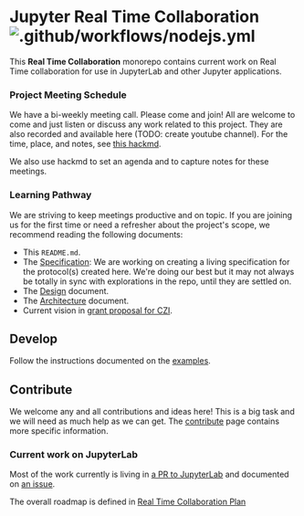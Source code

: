 # Jupyter Real Time Collaboration ![.github/workflows/nodejs.yml](https://github.com/jupyterlab/rtc/workflows/.github/workflows/nodejs.yml/badge.svg)

This **Real Time Collaboration** monorepo contains current work on Real Time
collaboration for use in JupyterLab and other Jupyter applications.

### Project Meeting Schedule

We have a bi-weekly meeting call. Please come and join! All are welcome to come
and just listen or discuss any work related to this project. They are also
recorded and available here (TODO: create youtube channel). For the time, place,
and notes, see [this hackmd](https://hackmd.io/@_4xc7QhhSHKODRQn1uiulw/BkV24I3qL/edit).

We also use hackmd to set an agenda and to capture notes for these meetings.

### Learning Pathway

We are striving to keep meetings productive and on topic. If you are joining
us for the first time or need a refresher about the project's scope, we
recommend reading the following documents:

- This `README.md`.
- The [Specification](https://jupyter-rtc.readthedocs.io/en/latest/developer/spec.html): We are working on creating a living specification for the protocol(s) created here. We're doing our best but it may not always be totally in sync with explorations in the repo, until they are settled on.
- The [Design](https://jupyter-rtc.readthedocs.io/en/latest/developer/design.html) document.
- The [Architecture](https://jupyter-rtc.readthedocs.io/en/latest/developer/architecture.html) document.
- Current vision in [grant proposal for CZI](https://jupyter-rtc.readthedocs.io/en/latest/organisation/czi-2020.html).

## Develop

Follow the instructions documented on the [examples](https://jupyter-rtc.readthedocs.io/en/latest/developer/examples.html).

## Contribute

We welcome any and all contributions and ideas here! This is a big task and we
will need as much help as we can get. The [contribute](https://jupyter-rtc.readthedocs.io/en/latest/organisation/contribute.html)
page contains more specific information.

### Current work on JupyterLab

Most of the work currently is living in [a PR to JupyterLab](https://github.com/jupyterlab/jupyterlab/pull/6871) and documented on [an issue](https://github.com/jupyterlab/jupyterlab/issues/5382).

The overall roadmap is defined in [Real Time Collaboration Plan](https://github.com/jupyterlab/team-compass/issues/30)
